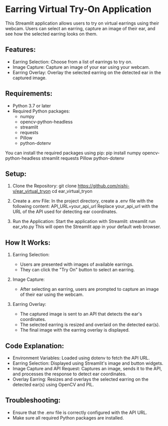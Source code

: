 # Earring Virtual Try-On Application

This Streamlit application allows users to try on virtual earrings using their webcam. Users can select an earring, capture an image of their ear, and see how the selected earring looks on them.

## Features:
- Earring Selection: Choose from a list of earrings to try on.
- Image Capture: Capture an image of your ear using your webcam.
- Earring Overlay: Overlay the selected earring on the detected ear in the captured image.

## Requirements:
- Python 3.7 or later
- Required Python packages:
  - numpy
  - opencv-python-headless
  - streamlit
  - requests
  - Pillow
  - python-dotenv

You can install the required packages using pip:
pip install numpy opencv-python-headless streamlit requests Pillow python-dotenv

## Setup:
1. Clone the Repository:
   git clone https://github.com/nishi-v/ear_virtual_tryon
   cd ear_virtual_tryon

2. Create a .env File:
   In the project directory, create a .env file with the following content:
   API_URL=your_api_url
   Replace your_api_url with the URL of the API used for detecting ear coordinates.

3. Run the Application:
   Start the application with Streamlit:
   streamlit run ear_vto.py
   This will open the Streamlit app in your default web browser.

## How It Works:
1. Earring Selection:
   - Users are presented with images of available earrings.
   - They can click the "Try On" button to select an earring.

2. Image Capture:
   - After selecting an earring, users are prompted to capture an image of their ear using the webcam.

3. Earring Overlay:
   - The captured image is sent to an API that detects the ear's coordinates.
   - The selected earring is resized and overlaid on the detected ear(s).
   - The final image with the earring overlay is displayed.

## Code Explanation:
- Environment Variables: Loaded using dotenv to fetch the API URL.
- Earring Selection: Displayed using Streamlit's image and button widgets.
- Image Capture and API Request: Captures an image, sends it to the API, and processes the response to detect ear coordinates.
- Overlay Earring: Resizes and overlays the selected earring on the detected ear(s) using OpenCV and PIL.

## Troubleshooting:
- Ensure that the .env file is correctly configured with the API URL.
- Make sure all required Python packages are installed.
